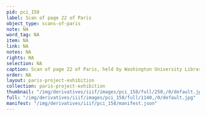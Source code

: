 ```yaml
---
pid: pci_158
label: Scan of page 22 of Paris
object_type: scans-of-paris
note: NA
word_tag: NA
item: NA
link: NA
notes: NA
rights: NA
selection: NA
caption: Scan of page 22 of Paris, held by Washington University Libraries
order: NA
layout: paris-project-exhibition
collection: paris-project-exhibition
thumbnail: "/img/derivatives/iiif/images/pci_158/full/250,/0/default.jpg"
full: "/img/derivatives/iiif/images/pci_158/full/1140,/0/default.jpg"
manifest: "/img/derivatives/iiif/pci_158/manifest.json"
---
```

